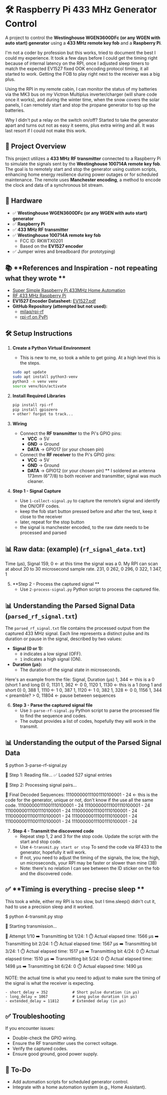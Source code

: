 # 🛠️ **Raspberry Pi 433 MHz Generator Control**
A project to control the **Westinghouse WGEN3600DFc (or any WGEN with auto start) generator** using a **433 MHz remote key fob** and a **Raspberry Pi**.

I'm not a coder by profession but this works, tried to document the best I could my experience.  It took a few days before I could get the timing right because of internal latency on the RPI, once I adjusted sleep timers to match the expected EV1527 fixed OOK encoding protocol timing, it all started to work.  Getting the FOB to play right next to the receiver was a big plus.

Using the RPI in my remote cabin, I can monitor the status of my batteries via the MK3 bus on my Victron Multiplus inverter/charger (will share code once it works), and during the winter time, when the snow covers the solar panels, I can remotely start and stop the propane generator to top up the batteries.  

Why I didn't put a relay on the switch on/off? Started to take the generator apart and turns out not as easy it seems, plus extra wiring and all.  It was last resort if I could not make this work.

## 🚀 **Project Overview**
This project utilizes a **433 MHz RF transmitter** connected to a Raspberry Pi to simulate the signals sent by the **Westinghouse 100714A remote key fob**. The goal is to remotely start and stop the generator using custom scripts, enhancing home energy resilience during power outages or for scheduled maintenance. The remote uses **Manchester encoding**, a method to encode the clock and data of a synchronous bit stream.


## 🔧 **Hardware**
- ✅ **Westinghouse WGEN3600DFc (or any WGEN with auto start) generator** 
- ✅ **Raspberry Pi** 
- ✅ **433 MHz RF transmitter**
- ✅ **Westinghouse 100714A remote key fob**
  - FCC ID: RKWTX0201
  - Based on the **EV1527 encoder**
- ✅ Jumper wires and breadboard (for prototyping)

## 📚 **References and Inspiration - not repeating what they wrote **
- [Super Simple Raspberry Pi 433MHz Home Automation](https://www.instructables.com/Super-Simple-Raspberry-Pi-433MHz-Home-Automation/)
- [RF 433 MHz Raspberry Pi](https://www.instructables.com/RF-433-MHZ-Raspberry-Pi/)
- **EV1527 Encoder Datasheet:** [EV1527.pdf](https://www.sunrom.com/download/EV1527.pdf)
- **GitHub Repository (attempted but not used):**
  - [milaq/rpi-rf](https://github.com/milaq/rpi-rf)
  - [rpi-rf on PyPi](https://pypi.org/project/rpi-rf/)

## 🛠️ **Setup Instructions**
1. **Create a Python Virtual Environment**

   - This is new to me, so took a while to get going. At a high level this is the steps.
   
   ```bash
   sudo apt update
   sudo apt install python3-venv
   python3 -m venv venv
   source venv/bin/activate
   ```

2. **Install Required Libraries**
   ```bash
   pip install rpi-rf
   pip install gpiozero
   + other? forgot to track... 
   ```

3. **Wiring**
   - Connect the **RF transmitter** to the Pi's GPIO pins:
     - **VCC** → 5V
     - **GND** → Ground
     - **DATA** → GPIO17 (or your chosen pin)
   - Connect the **RF receiver** to the Pi's GPIO pins:
     - **VCC** → 5V
     - **GND** → Ground
     - **DATA** → GPIO12 (or your chosen pin)
     ** I soldered an antenna 173mm (6"7/8) to both receiver and transmitter, signal was much cleaner.

4. **Step 1 - Signal Capture**
   - Use `1-collect-signal.py` to capture the remote’s signal and identify the ON/OFF codes.
	- keep the fob start button pressed before and after the test, keep it close to the receiver
	- later, repeat for the stop button
	- the signal is manchester encoded, to the raw date needs to be processed and parsed

## 📊 **Raw data: (example) (`rf_signal_data.txt`)**


Time (µs), Signal
159, 0  <- at this time the signal was a 0.  My RPI can scan at about 20 to 30 microsecond sample rate.
231, 0
262, 0
296, 0
322, 1
347, 1

5. **Step 2 - Process the captured signal **
   - Use `2-process-signal.py`  Python script to process the captured file.


## 📊 **Understanding the Parsed Signal Data (`parsed_rf_signal.txt`)**

The `parsed_rf_signal.txt` file contains the processed output from the captured 433 MHz signal. Each line represents a distinct pulse and its duration or pause in the signal, described by two values:

* **Signal (0 or 1):**
    * `0` indicates a low signal (OFF).
    * `1` indicates a high signal (ON).
* **Duration (µs):**
    * The duration of the signal state in microseconds.

Here's an example from the file:
Signal, Duration (µs)
1, 344   <- this is a 0  (short 1 and long 0)
0, 1131
1, 362   <- 0
0, 1120
1, 1130  <- this is a 1 (long 1 and short 0)
0, 388
1, 1110  <- 1
0, 387
1, 1120  <- 1
0, 382
1, 328   <- 0
0, 1156
1, 344   < preamble? >
0, 11804 <- pause between sequences

6. **Step 3 - Parse the captured signal file**
   - Use `3-parse-rf-signal.py`  Python script to parse the processed file to find the sequence and codes.
   - The output provides a list of codes, hopefully they will work in the transmit.

## 📊 **Understanding the output of the Parsed Signal Data**

$ python 3-parse-rf-signal.py

🔹 Step 1: Reading file...
✅ Loaded 527 signal entries

🔹 Step 2: Processing signal pairs...

🔹 Final Decoded Sequences:
111000000111001110100001 - 24  <- this is the code for the generator, unique or not, don't know if the use all the same code.
111000000111001110100001 - 24
111000000111001110100001 - 24
111000000111001110100001 - 24
111000000111001110100001 - 24
111000000111001110100001 - 24
111000000111001110100001 - 24
111000000111001110100001 - 24
111000000111001110100001 - 24


7. **Step 4 - Transmit the discovered code**
   - Repeat step 1, 2 and 3 for the stop code.  Update the script with the start and stop code. 
   - Use `4-transmit.py start or stop`  To send the code via RF433 to the generator, hopefully it will work.
   - If not, you need to adjust the timing of the signals, the low, the high, un microseconds, your RPI may be faster or slower than mine (3B)
   - Note: there's no relation I can see between the ID sticker on the fob and the discovered code.

## ✅ **Timing is everything - precise sleep **

This took a while, either my RPI is too slow, but I time.sleep() didn't cut it, had to use a precision sleep and it worked.

$ python 4-transmit.py  stop

🚀 Starting transmission...

🔹 Attempt 1/10
  ➡️ Transmitting bit 1/24: 1
    ⏱️ Actual elapsed time: 1566 µs
  ➡️ Transmitting bit 2/24: 1
    ⏱️ Actual elapsed time: 1567 µs
  ➡️ Transmitting bit 3/24: 1
    ⏱️ Actual elapsed time: 1517 µs
  ➡️ Transmitting bit 4/24: 0
    ⏱️ Actual elapsed time: 1510 µs
  ➡️ Transmitting bit 5/24: 0
    ⏱️ Actual elapsed time: 1498 µs
  ➡️ Transmitting bit 6/24: 0
    ⏱️ Actual elapsed time: 1490 µs

NOTE: the actual time is what you need to adjust to make sure the timing of the signal is what the receiver is expecting.

	- short_delay = 352           # Short pulse duration (in µs)
	- long_delay = 1067           # Long pulse duration (in µs)
	- extended_delay = 11812      # Extended delay (in µs)


## ✅ **Troubleshooting**
If you encounter issues:
- Double-check the GPIO wiring.
- Ensure the RF transmitter uses the correct voltage.
- Verify the captured codes.
- Ensure good ground, good power supply.

## 📌 **To-Do**
- Add automation scripts for scheduled generator control.
- Integrate with a home automation system (e.g., Home Assistant).

